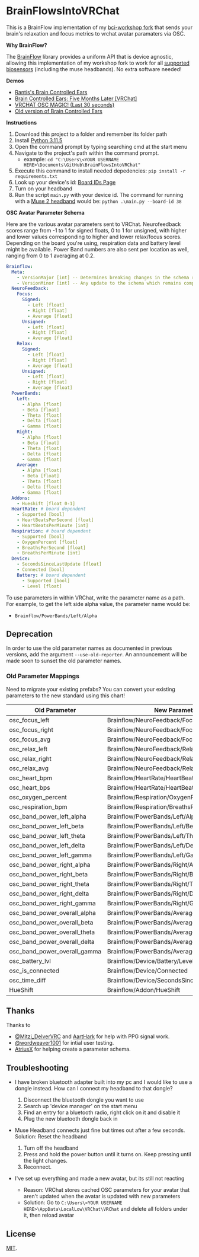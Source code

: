 # BrainFlowsIntoVRChat

This is a BrainFlow implementation of my [bci-workshop fork](https://github.com/ChilloutCharles/bci-workshop) that sends your brain's relaxation and focus metrics to vrchat avatar paramaters via OSC.

**Why BrainFlow?**

The [BrainFlow](https://BrainFlow.org) library provides a uniform API that is device agnostic, allowing this implementation of my workshop fork to work for all [supported biosensors](https://BrainFlow.readthedocs.io/en/stable/SupportedBoards.html) (including the muse headbands). No extra software needed!

**Demos** 
- [Rantis's Brain Controlled Ears](https://twitter.com/RantiMess/status/1746704510972580061)
- [Brain Controlled Ears: Five Months Later [VRChat]](https://www.youtube.com/watch?v=kPPTT3ogEgg)
- [VRCHAT OSC MAGIC! (Last 30 seconds)](https://twitter.com/kentrl_z/status/1497020472046800897)
- [Old version of Brain Controlled Ears](https://www.youtube.com/watch?v=WjWc51xNgKg)

**Instructions**

1. Download this project to a folder and remember its folder path
2. Install [Python 3.11.5](https://www.python.org/downloads/release/python-3115/)
3. Open the command prompt by typing searching cmd at the start menu
4. Navigate to the project's path within the command prompt. 
   - example: `cd "C:\Users\<YOUR USERNAME HERE>\Documents\GitHub\BrainFlowsIntoVRChat"` 
5. Execute this command to install needed depedencies: `pip install -r requirements.txt`
6. Look up your device's id: [Board IDs Page](https://brainflow.readthedocs.io/en/stable/UserAPI.html?highlight=MUSE_2016_BOARD#brainflow-board-shim)
7. Turn on your headband
8. Run the script `main.py` with your device id. The command for running with a [Muse 2 headband](https://choosemuse.com/muse-2/) would be: `python .\main.py --board-id 38`

**OSC Avatar Parameter Schema**

Here are the various avatar parameters sent to VRChat. Neurofeedback scores range from -1 to 1 for signed floats, 0 to 1 for unsigned, with higher and lower values corresponding to higher and lower relax/focus scores. Depending on the board you're using, respiration data and battery level might be available. Power Band numbers are also sent per location as well, ranging from 0 to 1 averaging at 0.2.

```yaml
Brainflow:
  Meta:
    - VersionMajor [int] -- Determines breaking changes in the schema representation
    - VersionMinor [int] -- Any update to the schema which remains compatible with existing prefabs.
  NeuroFeedback:
    Focus:
      Signed:
        - Left [float]
        - Right [float]
        - Average [float]
      Unsigned:
        - Left [float]
        - Right [float]
        - Average [float]
    Relax:
      Signed:
        - Left [float]
        - Right [float]
        - Average [float]
      Unsigned:
        - Left [float]
        - Right [float]
        - Average [float]
  PowerBands:
    Left:
      - Alpha [float]
      - Beta [float]
      - Theta [float]
      - Delta [float]
      - Gamma [float]
    Right:
      - Alpha [float]
      - Beta [float]
      - Theta [float]
      - Delta [float]
      - Gamma [float]
    Average:
      - Alpha [float]
      - Beta [float]
      - Theta [float]
      - Delta [float]
      - Gamma [float]
  Addons:
    - Hueshift [float 0-1]
  HeartRate: # board dependent
    - Supported [bool]
    - HeartBeatsPerSecond [float]
    - HeartBeatsPerMinute [int]
  Respiration: # board dependent
    - Supported [bool]
    - OxygenPercent [float]
    - BreathsPerSecond [float]
    - BreathsPerMinute [int]
  Device:
    - SecondsSinceLastUpdate [float]
    - Connected [bool]
    Battery: # board dependent
      - Supported [bool]
      - Level [float]
```

To use parameters in within VRChat, write the parameter name as a path. For example, to get the left side alpha value, the parameter name would be:
- `Brainflow/PowerBands/Left/Alpha`

## Deprecation

In order to use the old parameter names as documented in previous versions, add the argument `--use-old-reporter`. An announcement will be made soon to sunset the old parameter names.

### Old Parameter Mappings

Need to migrate your existing prefabs? You can convert your existing parameters to the new standard using this chart!

| Old Parameter | New Parameter |
| ------------- | ----------------- |
| osc_focus_left | Brainflow/NeuroFeedback/Focus/Signed/Left |
| osc_focus_right | Brainflow/NeuroFeedback/Focus/Signed/Right |
| osc_focus_avg | Brainflow/NeuroFeedback/Focus/Signed/Average |
| osc_relax_left | Brainflow/NeuroFeedback/Relax/Signed/Left |
| osc_relax_right | Brainflow/NeuroFeedback/Relax/Signed/Right |
| osc_relax_avg | Brainflow/NeuroFeedback/Relax/Signed/Average |
| osc_heart_bpm | Brainflow/HeartRate/HeartBeatsPerMinute |
| osc_heart_bps | Brainflow/HeartRate/HeartBeatsPerSecond |
| osc_oxygen_percent | Brainflow/Respiration/OxygenPercent |
| osc_respiration_bpm | Brainflow/Respiration/BreathsPerMinute |
| osc_band_power_left_alpha | Brainflow/PowerBands/Left/Alpha |
| osc_band_power_left_beta | Brainflow/PowerBands/Left/Beta |
| osc_band_power_left_theta | Brainflow/PowerBands/Left/Theta |
| osc_band_power_left_delta | Brainflow/PowerBands/Left/Delta |
| osc_band_power_left_gamma | Brainflow/PowerBands/Left/Gamma |
| osc_band_power_right_alpha | Brainflow/PowerBands/Right/Alpha |
| osc_band_power_right_beta | Brainflow/PowerBands/Right/Beta |
| osc_band_power_right_theta | Brainflow/PowerBands/Right/Theta |
| osc_band_power_right_delta | Brainflow/PowerBands/Right/Delta |
| osc_band_power_right_gamma | Brainflow/PowerBands/Right/Gamma |
| osc_band_power_overall_alpha | Brainflow/PowerBands/Average/Alpha |
| osc_band_power_overall_beta | Brainflow/PowerBands/Average/Beta |
| osc_band_power_overall_theta | Brainflow/PowerBands/Average/Theta |
| osc_band_power_overall_delta | Brainflow/PowerBands/Average/Delta |
| osc_band_power_overall_gamma | Brainflow/PowerBands/Average/Gamma |
| osc_battery_lvl | Brainflow/Device/Battery/Level |
| osc_is_connected | Brainflow/Device/Connected |
| osc_time_diff | Brainflow/Device/SecondsSinceLastUpdate |
| HueShift | Brainflow/Addon/HueShift |

## Thanks

Thanks to 
- [@Mitzi_DelverVRC](https://twitter.com/Mitzi_DelverVRC) and [AartHark](https://github.com/AartHauk) for help with PPG signal work.
- [@wordweaver1001](https://twitter.com/wordweaver1001) for intial user testing.
- [AtriusX](https://github.com/AtriusX) for helping create a parameter schema.

## Troubleshooting
- I have broken bluetooth adapter built into my pc and I would like to use a dongle instead. How can I connect my headband to that dongle?
  1. Disconnect the bluetooth dongle you want to use
  2. Search up 'device manager' on the start menu
  3. Find an entry for a bluetooth radio, right click on it and disable it
  4. Plug the new bluetooth dongle back in

- Muse Headband connects just fine but times out after a few seconds. Solution: Reset the headband
  1. Turn off the headband
  2. Press and hold the power button until it turns on. Keep pressing until the light changes.
  3. Reconnect.

- I've set up everything and made a new avatar, but its still not reacting
  - Reason: VRChat stores cached OSC parameters for your avatar that aren't updated when the avatar is updated with new parameters
  - Solution: Go to `C:\Users\<YOUR USERNAME HERE>\AppData\LocalLow\VRChat\VRChat` and delete all folders under it, then reload avatar

## License
[MIT](http://opensource.org/licenses/MIT).
